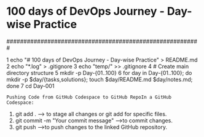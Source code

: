 # 100 days of DevOps Journey - Day-wise Practice
#########################################################

1  echo "# 100 days of DevOps Journey - Day-wise Practice" > README.md
    2  echo "*.log" > .gitignore
    3  echo "temp/" >> .gitignore
    4  # Create main directory structure
    5  mkdir -p Day-{01..100}
    6  for day in Day-{01..100}; do     mkdir -p $day/{tasks,solutions};     touch $day/README.md $day/notes.md; done
    7  cd Day-001

    Pushing Code from GitHub Codespace to GitHub RepoIn a GitHub Codespace:

1.  git add .   --> to stage all changes or git add <file> for specific files.
3.  git commit -m "Your commit message"  -->to commit changes.
4.  git push -->to push changes to the linked GitHub repository.